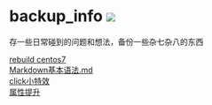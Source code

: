 # backup_info ![](https://github.com/gugegev5/backup_info/workflows/catalog/badge.svg)
存一些日常碰到的问题和想法，备份一些杂七杂八的东西

[rebuild centos7](rebuild_system/centos7/README.md)   
[Markdown基本语法.md](learn_every_day/Markdown基本语法.md)  
[click小特效](每日总结/20190926_点击特效.html)  
[属性提升](每日总结/20190929_属性提升.md)  





